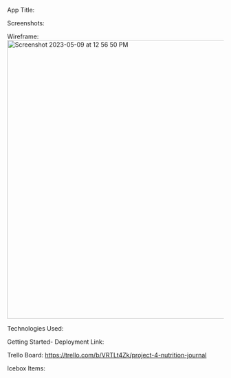 App Title:

Screenshots:


Wireframe:
<img width="650" alt="Screenshot 2023-05-09 at 12 56 50 PM" src="https://github.com/ant07hony/Nutrition-App-FE/assets/124817485/d5ab9838-9c99-42ed-bb7c-333d0f366ea3">

Technologies Used:

Getting Started-
Deployment Link:

Trello Board:
https://trello.com/b/VRTLt4Zk/project-4-nutrition-journal

Icebox Items:
